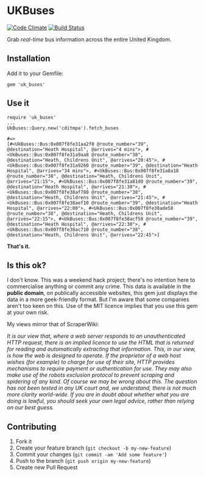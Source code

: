 # UKBuses

[![Code Climate](https://codeclimate.com/github/maxehmookau/UkBuses.png)](https://codeclimate.com/github/maxehmookau/UkBuses)
[![Build Status](https://travis-ci.org/maxehmookau/UkBuses.png?branch=master)](https://travis-ci.org/maxehmookau/UkBuses)

Grab *real-time* bus information across the entire United Kingdom.

## Installation

Add it to your Gemfile:

`gem 'uk_buses'`

## Use it

    require 'uk_buses'
    ...
    UkBuses::Query.new('cditmpa').fetch_buses

    #=>
    [#<UkBuses::Bus:0x007f8fe31aa2f0 @route_number="39", @destination="Heath Hospital", @arrives="4 mins">, #<UkBuses::Bus:0x007f8fe31a9aa8 @route_number="38", @destination="Heath, Childrens Unit", @arrives="20:45">, #<UkBuses::Bus:0x007f8fe31a9260 @route_number="39", @destination="Heath Hospital", @arrives="34 mins">, #<UkBuses::Bus:0x007f8fe31a8a18 @route_number="38", @destination="Heath, Childrens Unit", @arrives="21:15">, #<UkBuses::Bus:0x007f8fe31a81d0 @route_number="39", @destination="Heath Hospital", @arrives="21:30">, #<UkBuses::Bus:0x007f8fe38af780 @route_number="38", @destination="Heath, Childrens Unit", @arrives="21:45">, #<UkBuses::Bus:0x007f8fe38aef10 @route_number="39", @destination="Heath Hospital", @arrives="22:00">, #<UkBuses::Bus:0x007f8fe38ade58 @route_number="38", @destination="Heath, Childrens Unit", @arrives="22:15">, #<UkBuses::Bus:0x007f8fe38acf58 @route_number="39", @destination="Heath Hospital", @arrives="22:30">, #<UkBuses::Bus:0x007f8fe38ac710 @route_number="38", @destination="Heath, Childrens Unit", @arrives="22:45">]

**That's it.**

## Is this ok?

I don't know. This was a weekend hack project; there's no intention here to commercialise anything or commit any crime. This data is available in the **public domain**, on publically accessible websites, this gem just displays the data in a more geek-friendly format. But I'm aware that some companies aren't too keen on this.
Use of the MIT licence implies that you use this gem at your own risk.

My views mirror that of ScraperWiki:

*It is our view that, where a web server responds to an unauthenticated HTTP request, there is an implied licence to use the HTML that is returned for reading and automatically extracting that information. This, in our view, is how the web is designed to operate. If the proprietor of a web host wishes (for example) to charge for use of their site, HTTP provides mechanisms to require payment or authentication for use. They may also make use of the robots exclusion protocol to prevent scraping and spidering of any kind.
Of course we may be wrong about this. The question has not been tested in any UK court and, we understand, there is not much more clarity world-wide. If you are in doubt about whether what you are doing is lawful, you should seek your own legal advice, rather than relying on our best guess.*

## Contributing

1. Fork it
2. Create your feature branch (`git checkout -b my-new-feature`)
3. Commit your changes (`git commit -am 'Add some feature'`)
4. Push to the branch (`git push origin my-new-feature`)
5. Create new Pull Request
